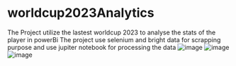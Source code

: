 # worldcup2023Analytics
The Project utilize the lastest worldcup 2023 to analyse the stats of the player in powerBi
The project use selenium and bright data for scrapping purpose and use jupiter notebook for processing the data
![image](https://github.com/user-attachments/assets/626eba52-01c8-4714-b11d-b321d9e9c286)
![image](https://github.com/user-attachments/assets/d3e96d3f-508b-4d86-8806-2affb5a48150)
![image](https://github.com/user-attachments/assets/0e1a1158-399e-4a1e-997d-376f8bb14002)

